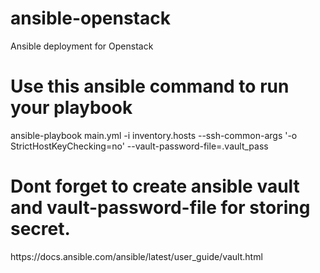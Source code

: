 # ansible-openstack
Ansible deployment for Openstack

# Use this ansible command to run your playbook
ansible-playbook main.yml -i inventory.hosts --ssh-common-args '-o StrictHostKeyChecking=no' --vault-password-file=.vault_pass

# Dont forget to create ansible vault and vault-password-file for storing secret.
<link>https://docs.ansible.com/ansible/latest/user_guide/vault.html</link>